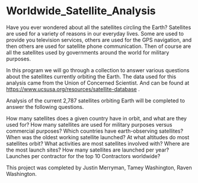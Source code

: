 # Worldwide_Satellite_Analysis

Have you ever wondered about all the satellites circling the Earth? Satellites are used for a variety of reasons in our everyday lives. Some are used to provide you television services, others are used for the GPS navigation, and then others are used for satellite phone communication. Then of course are all the satellites used by governments around the world for military purposes. 

In this program we will go through a collection to answer various questions about the satellites currently orbiting the Earth. The data used for this analysis came from the Union of Concerned Scientist. And can be found at https://www.ucsusa.org/resources/satellite-database . 

Analysis of the current 2,787 satellites orbiting Earth will be completed to answer the following questions. 

How many satellites does a given country have in orbit, and what are they used for?
How many satellites are used for military purposes versus commercial purposes?
Which countries have earth-observing satellites?
When was the oldest working satellite launched?
At what altitudes do most satellites orbit?
What activities are most satellites involved with?
Where are the most launch sites?
How many satellites are launched per year?
Launches per contractor for the top 10 Contractors worldwide?

This project was completed by Justin Merryman, Tamey Washington, Raven Washington.

